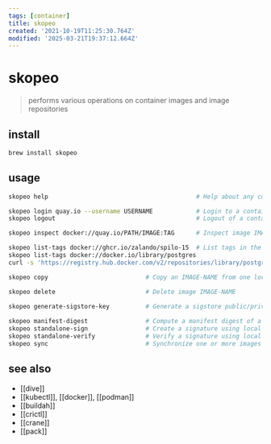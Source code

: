 ```yaml
---
tags: [container]
title: skopeo
created: '2021-10-19T11:25:30.764Z'
modified: '2025-03-21T19:37:12.664Z'
---
```


# skopeo

> performs various operations on container images and image repositories

## install

```sh
brew install skopeo
```

## usage

```sh
skopeo help                                         # Help about any command

skopeo login quay.io --username USERNAME            # Login to a container registry
skopeo logout                                       # Logout of a container registry

skopeo inspect docker://quay.io/PATH/IMAGE:TAG      # Inspect image IMAGE-NAME

skopeo list-tags docker://ghcr.io/zalando/spilo-15  # List tags in the transport/repository specified by the SOURCE-IMAGE
skopeo list-tags docker://docker.io/library/postgres
curl -s 'https://registry.hub.docker.com/v2/repositories/library/postgres/tags?page_size=100' | jq '.results[].name'

skopeo copy                           # Copy an IMAGE-NAME from one location to another

skopeo delete                         # Delete image IMAGE-NAME

skopeo generate-sigstore-key          # Generate a sigstore public/private key pair
                          
skopeo manifest-digest                # Compute a manifest digest of a file
skopeo standalone-sign                # Create a signature using local files
skopeo standalone-verify              # Verify a signature using local files
skopeo sync                           # Synchronize one or more images from one location to another
```

## see also

- [[dive]]
- [[kubectl]], [[docker]], [[podman]]
- [[buildah]]
- [[crictl]]
- [[crane]]
- [[pack]]

